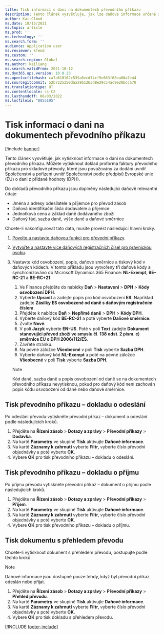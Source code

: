 ```yaml
---
title: Tisk informací o dani na dokumentech převodního příkazu
description: Tento článek vysvětluje, jak lze daňové informace určené službou výpočtu daně vytisknout na dokumenty převodního příkazu.
author: Kai-Cloud
ms.date: 10/15/2021
ms.topic: article
ms.prod: ''
ms.technology: ''
ms.search.form: ''
audience: Application user
ms.reviewer: kfend
ms.custom: ''
ms.search.region: Global
ms.author: kailiang
ms.search.validFrom: 2021-10-12
ms.dyn365.ops.version: 10.0.23
ms.openlocfilehash: ca7a610162c539a0ecd74cf9e663f08ea80a7e44
ms.sourcegitcommit: 52b7225350daa29b1263d8e29c54ac9e20bcca70
ms.translationtype: HT
ms.contentlocale: cs-CZ
ms.lasthandoff: 06/03/2022
ms.locfileid: "8855195"
---
```

# <a name="print-tax-information-on-transfer-order-documents"></a>Tisk informací o dani na dokumentech převodního příkazu

[!include [banner](../../includes/banner.md)]

Tento článek vysvětluje, jak vytisknout informace o dani na dokumentech převodního příkazu. Můžete vytisknout doklad proforma faktury převodního příkazu pro skladové převody, které jsou považovány za dodání uvnitř Společenství a pořízení uvnitř Společenství podle předpisů Evropské unie (EU) o dani z přidané hodnoty (DPH). 

Do dokladů převodního příkazu jsou doplněny následující daňově relevantní údaje:

- Jména a adresy odesílatele a příjemce pro převod zásob
- Daňová identifikační čísla dodavatele a příjemce
- Jednotková cena a základ daně dodávaného zboží
- Daňový řád, sazba daně, výše daně a daňové směrnice

Chcete-li nakonfigurovat tato data, musíte provést následující hlavní kroky.

1. [Povolte a nastavte daňovou funkci pro převodní příkazy](tasks/Tax-feature-support-for-transfer-order.md).
2. [Vytvořte a nastavte více daňových registračních čísel pro právnickou osobu](emea-multiple-vat-registration-numbers.md).
3. Nastavte kód osvobození, popis, daňové směrnice a tiskový kód v daňových kódech. V tomto příkladu jsou vytvořeny tři daňové kódy a synchronizováno do Microsoft Dynamics 365 Finance: **NL-Exempt**, **BE-RC-21** a **BE-RC+21**.

    1. Ve Finance přejděte do nabídky **Daň** \> **Nastavení** \> **DPH** \> **Kódy osvobození DPH**.
    2. Vyberte **Upravit** a zadejte popis pro kód osvobození **ES**. Například zadejte **Zásilky ES osvobozené od daně s daňovým registračním číslem**.
    3. Přejděte k nabídce **Daň** \> **Nepřímé daně** \> **DPH** \> **Kódy DPH**.
    4. Vyberte daňový kód **BE-RC-21** a poté vyberte **Daňové směrnice**.
    5. Zvolte **Nové**.
    6. V poli **Jazyk** vyberte **EN-US**. Poté v poli **Text** zadejte **Dokument stanovující převod zboží ve smyslu čl. 138 odst. 2 písm. c) směrnice EU o DPH 2006/112/ES**.
    7. Zavřete stránku.
    8. Na pevné záložce **Všeobecné** v poli **Tisk** vyberte **Sazba DPH**.
    8. Vyberte daňový kód **NL-Exempt** a poté na pevné záložce **Všeobecné** v poli **Tisk** vyberte **Sazba DPH**.

    > [!NOTE] 
    > Kód daně, sazba daně a popis osvobození od daně se na dokumentech převodního příkazu nevytisknou, pokud pro daňový kód není zachován popis kódu osvobození od daně nebo daňové směrnice.

## <a name="print-the-transfer-order---shipment-document"></a>Tisk převodního příkazu – dokladu o odeslání

Po odeslání převodu vytiskněte převodní příkaz – dokument o odeslání podle následujících kroků.

1. Přejděte na **Řízení zásob** \> **Dotazy a zprávy** \> **Převodní příkazy** \> **Dodávka**.
2. Na kartě **Parametry** ve skupině **Tisk** aktivujte **Daňové informace**.
3. Na kartě **Záznamy k zahrnutí** vyberte **Filtr**, vyberte číslo převodní objednávky a poté vyberte **OK**.
4. Vybere **OK** pro tisk převodního příkazu – dokladu o odeslání.

## <a name="print-the-transfer-order---receipt-document"></a>Tisk převodního příkazu – dokladu o příjmu

Po příjmu převodu vytiskněte převodní příkaz – dokument o příjmu podle následujících kroků.

1. Přejděte na **Řízení zásob** \> **Dotazy a zprávy** \> **Převodní příkazy** \> **Příjem**.
2. Na kartě **Parametry** ve skupině **Tisk** aktivujte **Daňové informace**.
3. Na kartě **Záznamy k zahrnutí** vyberte **Filtr**, vyberte číslo převodní objednávky a poté vyberte **OK**.
4. Vybere **OK** pro tisk převodního příkazu – dokladu o příjmu.

## <a name="print-the-transfer-overview-document"></a>Tisk dokumentu s přehledem převodu

Chcete-li vytisknout dokument s přehledem převodu, postupujte podle těchto kroků.

> [!NOTE]
> Daňové informace jsou dostupné pouze tehdy, když byl převodní příkaz odeslán nebo přijat.

1. Přejděte na **Řízení zásob** \> **Dotazy a zprávy** \> **Převodní příkazy** \> **Přehled převodu**.
2. Na kartě **Parametry** ve skupině **Tisk** aktivujte **Daňové informace**.
3. Na kartě **Záznamy k zahrnutí** vyberte **Filtr**, vyberte číslo převodní objednávky a poté vyberte **OK**.
4. Vybere **OK** pro tisk dokladu s přehledem převodu.

[!INCLUDE [footer-include](../../includes/footer-banner.md)]
